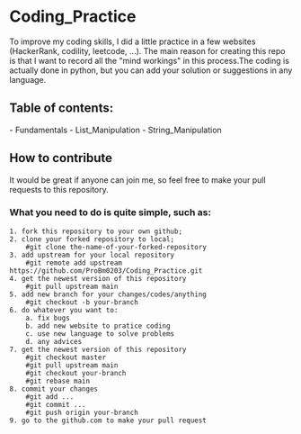 <h1>Coding_Practice</h1>
To improve my coding skills, I did a little practice in a few websites (HackerRank, codility, leetcode, ...). The main reason for creating this repo is that I want to record all the "mind workings" in this process.The coding is actually done in python, but you can add your solution or suggestions in any language.

<h2>Table of contents:</h2>
- Fundamentals
- List_Manipulation
- String_Manipulation


<h2>How to contribute</h2>  
It would be great if anyone can join me, so feel free to make your pull requests to this repository.
<h3>What you need to do is quite simple, such as:</h3>  

    1. fork this repository to your own github;
    2. clone your forked repository to local;
        #git clone the-name-of-your-forked-repository
    3. add upstream for your local repository
    	#git remote add upstream https://github.com/ProBm0203/Coding_Practice.git
    4. get the newest version of this repository
    	#git pull upstream main
    5. add new branch for your changes/codes/anything
    	#git checkout -b your-branch
    6. do whatever you want to:
    	a. fix bugs
    	b. add new website to pratice coding
    	c. use new language to solve problems
    	d. any advices 
    7. get the newest version of this repository
    	#git checkout master
    	#git pull upstream main
    	#git checkout your-branch
    	#git rebase main
    8. commit your changes
    	#git add ...
    	#git commit ...
    	#git push origin your-branch
    9. go to the github.com to make your pull request
